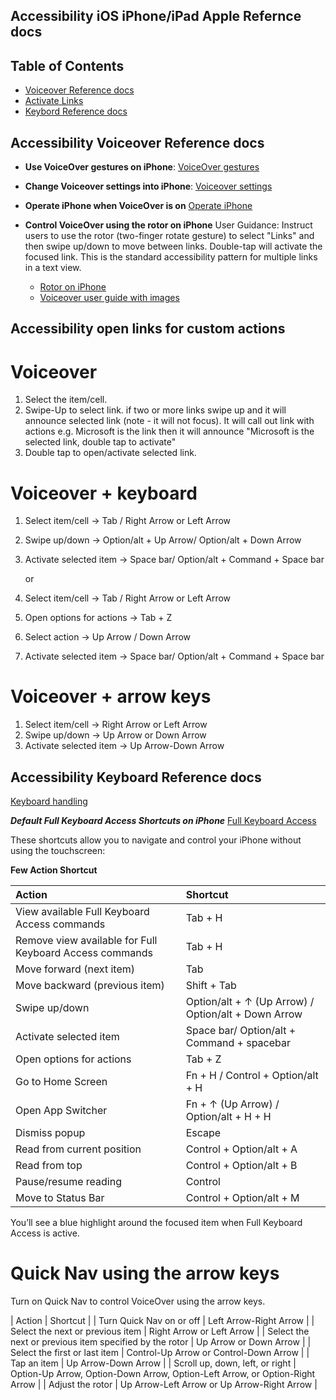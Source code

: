 ## Accessibility iOS iPhone/iPad Apple Refernce docs
## Table of Contents
* [Voiceover Reference docs](#accessibility-Voiceover-reference-docs)
* [Activate Links](#accessibility-open-links-for-custom-actions)
* [Keybord Reference docs](#accessibility-keyboard-reference-docs)

## Accessibility Voiceover Reference docs
* **Use VoiceOver gestures on iPhone**:
[VoiceOver gestures](https://support.apple.com/en-in/guide/iphone/iph3e2e2281/26/ios/26)

* **Change Voiceover settings into iPhone**:
[Voiceover settings](https://support.apple.com/en-in/guide/iphone/iphfa3d32c50/26/ios/26)

* **Operate iPhone when VoiceOver is on**
[Operate iPhone](https://support.apple.com/en-in/guide/iphone/iph3e2e2329/26/ios/26)

* **Control VoiceOver using the rotor on iPhone**
User Guidance: Instruct users to use the rotor (two-finger rotate gesture) to select "Links" and then swipe up/down to move between links. Double-tap will activate the focused link. This is the standard accessibility pattern for multiple links in a text view.
     * [Rotor on iPhone](https://support.apple.com/en-in/guide/iphone/iph3e2e3a6d/26/ios/26)
     * [Voiceover user guide with images](https://a11y-guidelines.orange.com/en/mobile/ios/voiceover/)

## Accessibility open links for custom actions

# Voiceover
1. Select the item/cell.
2. Swipe-Up to select link.
   if two or more links swipe up and it will announce selected link (note - it will not focus). It will call out link       with actions e.g. Microsoft is the link then it will announce "Microsoft is the selected link, double tap to activate"
3. Double tap to open/activate selected link.

# Voiceover + keyboard
1. Select item/cell -> Tab / Right Arrow or Left Arrow
2. Swipe up/down -> Option/alt + Up Arrow/ Option/alt + Down Arrow
3. Activate selected item -> 	Space bar/ Option/alt + Command + Space bar

   or
   
1. Select item/cell -> Tab / Right Arrow or Left Arrow
2. Open options for actions -> Tab + Z
3. Select action -> Up Arrow / Down Arrow
4. Activate selected item ->  Space bar/ Option/alt + Command + Space bar


# Voiceover + arrow keys
1. Select item/cell -> Right Arrow or Left Arrow
2. Swipe up/down -> Up Arrow or Down Arrow
3. Activate selected item -> Up Arrow-Down Arrow

## Accessibility Keyboard Reference docs

[Keyboard handling](https://support.apple.com/en-in/guide/iphone/iph6c494dc6/26/ios/26)

***Default Full Keyboard Access Shortcuts on iPhone***
[Full Keyboard Access](https://support.apple.com/en-in/guide/iphone/ipha4375873f/ios)

These shortcuts allow you to navigate and control your iPhone without using the touchscreen:

**Few Action	Shortcut**

| Action       | Shortcut              | 
|:-----------|:------------------|
| View available Full Keyboard Access commands | 	Tab + H | 
| Remove view available for Full Keyboard Access commands | 	Tab + H | 
| Move forward (next item) | 	Tab | 
| Move backward (previous item) | 	Shift + Tab | 
| Swipe up/down |	Option/alt + ↑ (Up Arrow) / Option/alt + Down Arrow |
| Activate selected item | 	Space bar/ Option/alt + Command + spacebar | 
| Open options for actions | 	Tab + Z | 
| Go to Home Screen | 	Fn + H / Control + Option/alt + H | 
| Open App Switcher | 	Fn + ↑ (Up Arrow) / Option/alt + H + H | 
| Dismiss popup |	Escape |
| Read from current position |	Control + Option/alt + A |
| Read from top |	Control + Option/alt + B |
| Pause/resume reading |	Control |
| Move to Status Bar |	Control + Option/alt + M |

You’ll see a blue highlight around the focused item when Full Keyboard Access is active.

# Quick Nav using the arrow keys
Turn on Quick Nav to control VoiceOver using the arrow keys.

| Action       | Shortcut              | 
| Turn Quick Nav on or off | Left Arrow-Right Arrow |
| Select the next or previous item | Right Arrow or Left Arrow |
| Select the next or previous item specified by the rotor | Up Arrow or Down Arrow |
| Select the first or last item | Control-Up Arrow or Control-Down Arrow  |
| Tap an item | Up Arrow-Down Arrow  |
| Scroll up, down, left, or right | Option-Up Arrow, Option-Down Arrow, Option-Left Arrow, or Option-Right Arrow |
| Adjust the rotor | Up Arrow-Left Arrow or Up Arrow-Right Arrow |



